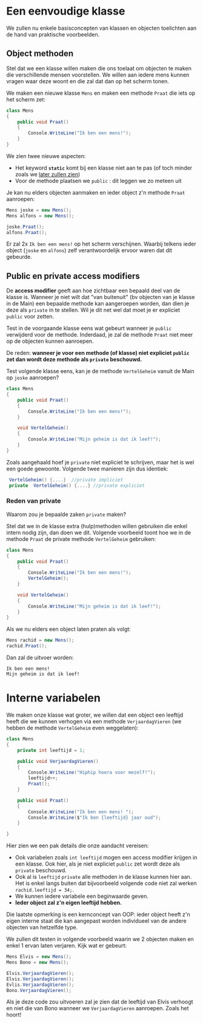 # Een eenvoudige klasse

We zullen nu enkele basisconcepten van klassen en objecten toelichten aan de hand van praktische voorbeelden.

## Object methoden

Stel dat we een klasse willen maken die ons toelaat om objecten te maken die verschillende mensen voorstellen. We willen aan iedere mens kunnen vragen waar deze woont en die zal dat dan op het scherm tonen.

We maken een nieuwe klasse ``Mens`` en maken een methode ``Praat`` die iets op het scherm zet:

```csharp
class Mens
{
    public void Praat()
    {
        Console.WriteLine("Ik ben een mens!");
    }
}
```

We zien twee nieuwe aspecten:

* Het keyword **``static``** komt bij een klasse niet aan te pas (of toch minder zoals we [later zullen zien](/10_advancedklassen/5_static.md))
* Voor de methode plaatsen we ``public`` : dit leggen we zo meteen uit

Je kan nu elders objecten aanmaken en ieder object z'n methode ``Praat`` aanroepen:

```csharp
Mens joske = new Mens();
Mens alfons = new Mens();

joske.Praat();
alfons.Praat();
```

Er zal 2x ``Ik ben een mens!`` op het scherm verschijnen. Waarbij telkens ieder object (``joske`` en ``alfons``) zelf verantwoordelijk ervoor waren dat dit gebeurde.

## Public en private access modifiers


De **access modifier** geeft aan hoe zichtbaar een bepaald deel van de klasse is. Wanneer je niet wilt dat "van buitenuit" (bv objecten van je klasse in de Main) een bepaalde methode kan aangeroepen worden, dan dien je deze als ``private`` in te stellen. Wil je dit net wel dat moet je er expliciet ``public`` voor zetten.

Test in de voorgaande klasse eens wat gebeurt wanneer je ``public`` verwijderd voor de methode. Inderdaad, je zal de methode ``Praat`` niet meer op de objecten kunnen aanroepen.

De reden: **wanneer je voor een methode (of klasse) niet expliciet ``public`` zet dan wordt deze methode als ``private`` beschouwd.**

Test volgende klasse eens, kan je de methode ``VertelGeheim`` vanuit de Main op ``joske`` aanroepen?

```csharp
class Mens
{
    public void Praat()
    {
        Console.WriteLine("Ik ben een mens!");
    }

    void VertelGeheim()
    {
        Console.WriteLine("Mijn geheim is dat ik leef!");
    }
}
```

Zoals aangehaald hoef je ``private`` niet expliciet te schrijven, maar het is wel een goede gewoonte. Volgende twee manieren zijn dus identiek:

```csharp
 VertelGeheim() {....}  //private impliciet
 private  VertelGeheim() {....} //private expliciet
```

### Reden van private

Waarom zou je bepaalde zaken ``private`` maken? 

Stel dat we in de klasse extra (hulp)methoden willen gebruiken die enkel intern nodig zijn, dan doen we dit. Volgende voorbeeld toont hoe we in de methode ``Praat`` de private methode ``VertelGeheim`` gebruiken:


```csharp
class Mens
{
    public void Praat()
    {
        Console.WriteLine("Ik ben een mens!");
        VertelGeheim();
    }

    void VertelGeheim()
    {
        Console.WriteLine("Mijn geheim is dat ik leef!");
    }
}
```

Als we nu elders een object laten praten als volgt:

```csharp
Mens rachid = new Mens();
rachid.Praat();
```

Dan zal de uitvoer worden:

```text
Ik ben een mens!
Mijn geheim is dat ik leef!
```

# Interne variabelen

We maken onze klasse wat groter, we willen dat een object een leeftijd heeft die we kunnen verhogen via een methode ``VerjaardagVieren`` (we hebben de methode ``VertelGeheim`` even weggelaten):

```csharp
class Mens
{
    private int leeftijd = 1;

    public void VerjaardagVieren()
    {
        Console.WriteLine("Hiphip hoera voor mezelf!");
        leeftijd++;
        Praat();
    }

    public void Praat()
    {
        Console.WriteLine("Ik ben een mens! ");
        Console.WriteLine($"Ik ben {leeftijd} jaar oud");
    }

}
```

Hier zien we een pak details die onze aandacht vereisen:

* Ook variabelen zoals ``int leeftijd`` mogen een access modifier krijgen in een klasse. Ook hier, als je niet expliciet ``public`` zet wordt deze als ``private`` beschouwd.
* Ook al is ``leeftijd`` ``private`` alle methoden in de klasse kunnen hier aan. Het is enkel langs buiten dat bijvoorbeeld volgende code niet zal werken ``rachid.leeftijd = 34;``.
* We kunnen iedere variabele een beginwaarde geven.
* **Ieder object zal z'n eigen leeftijd hebben.**

Die laatste opmerking is een kernconcept van OOP: ieder object heeft z'n eigen interne staat die kan aangepast worden individueel van de andere objecten van hetzelfde type.

We zullen dit testen in volgende voorbeeld waarin we 2 objecten maken en enkel 1 ervan laten verjaren. Kijk wat er gebeurt:

```csharp
Mens Elvis = new Mens();
Mens Bono = new Mens();

Elvis.VerjaardagVieren();
Elvis.VerjaardagVieren();
Evlis.VerjaardagVieren();
Bono.VerjaardagVieren();
```

Als je deze code zou uitvoeren zal je zien dat de leeftijd van Elvis verhoogt en niet die van Bono wanneer we ``VerjaardagVieren`` aanroepen. Zoals het hoort!
